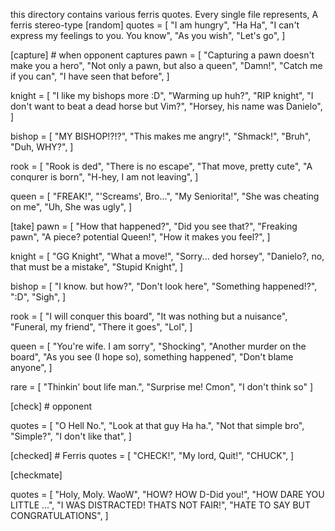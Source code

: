 this directory contains various ferris quotes.
Every single file represents, A ferris stereo-type
[random]
quotes = [
	"I am hungry",
	"Ha Ha",
	"I can't express my feelings to you. You know",
	"As you wish",
	"Let's go",
]

[capture] # when opponent captures
pawn = [
	"Capturing a pawn doesn't make you a hero",
	"Not only a pawn, but also a queen",
	"Damn!",
	"Catch me if you can",
	"I have seen that before",
]

knight = [
	"I like my bishops more :D",
	"Warming up huh?",
	"RIP knight",
	"I don't want to beat a dead horse but Vim?",
	"Horsey, his name was Danielo",
]

bishop = [
	"MY BISHOP!?!?",
	"This makes me angry!",
	"Shmack!",
	"Bruh",
	"Duh, WHY?",
]

rook = [
	"Rook is ded",
	"There is no escape",
	"That move, pretty cute",
	"A conqurer is born",
	"H-hey, I am not leaving",
]

queen = [
	"FREAK!",
	"'Screams', Bro...",
	"My Seniorita!",
	"She was cheating on me",
	"Uh, She was ugly",
]

[take]
pawn = [
	"How that happened?",
	"Did you see that?",
	"Freaking pawn",
	"A piece? potential Queen!",
	"How it makes you feel?",
]

knight = [
	"GG Knight",
	"What a move!",
	"Sorry... ded horsey",
	"Danielo?, no, that must be a mistake",
	"Stupid Knight",
]

bishop = [
	"I know. but how?",
	"Don't look here",
	"Something happened!?",
	":D",
	"Sigh",
]

rook = [
	"I will conquer this board",
	"It was nothing but a nuisance",
	"Funeral, my friend",
	"There it goes",
	"Lol",
]

queen = [
	"You're wife. I am sorry",
	"Shocking",
	"Another murder on the board",
	"As you see (I hope so), something happened",
	"Don't blame anyone",
]

rare = [
	"Thinkin' bout life man.",
	"Surprise me! Cmon",
	"I don't think so"
]



[check] # opponent

quotes = [
	"O Hell No.",
	"Look at that guy Ha ha.",
	"Not that simple bro",
	"Simple?",
	"I don't like that",
]

[checked] # Ferris
quotes = [
	"CHECK!",
	"My lord, Quit!",
	"CHUCK",
]

[checkmate]

quotes = [
	"Holy, Moly. WaoW",
	"HOW? HOW D-Did you!",
	"HOW DARE YOU LITTLE ...",
	"I WAS DISTRACTED! THATS NOT FAIR!",
	"HATE TO SAY BUT CONGRATULATIONS",
]
